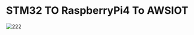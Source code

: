 # STM32 TO RaspberryPi4 To AWSIOT

![222](https://user-images.githubusercontent.com/56014938/151663807-b527c402-9421-4b16-b8bc-5c6f73a0fd2c.png)
